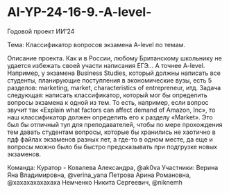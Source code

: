 # AI-YP-24-16-9.-A-level-
Годовой проект ИИ'24

Тема: Классификатор вопросов экзамена A-level по темам.

Описание проекта.
Как и в России, любому Британскому школьнику не удается избежать своей участи написания ЕГЭ… А точнее A-level. Например, у экзамена Business Studies, который должны написать все студенты, планирующие поступления в экономические вузы, есть 5 разделов: marketing, market, characteristics of entrepreneur, итд. Задача следующая: написать классификатор, который мог бы определить вопросы экзамена к одной из тем. То есть, например, если вопрос звучит так «Explain what factors can affect demand of Amazon, Inc», то наш классификатор должен определить его к разделу «Market». Это был бы отличный тул для преподавателей, чтобы по мере прохождения тем давать студентам вопросы, которые бы хранились не хаотично в пдф файлах экзаменов разных лет, а где-то в одном месте, да еще и вопросы можно было бы быстро предсказывать при подгрузке новых экзаменов.

Команда:
Куратор - Ковалева Александра, @ak0va
Участники: 
Верина Яна Владимировна, @verina_yana
Петрова Арина Романовна, @xaxaxaxaxaxaxa
Немченко Никита Сергеевич, @niknemh
